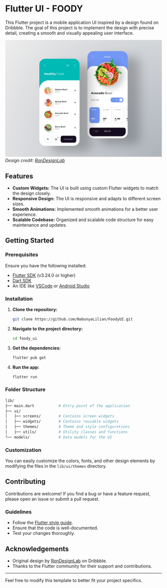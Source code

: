 # Flutter UI - FOODY

This Flutter project is a mobile application UI inspired by a design found on Dribbble. The goal of this project is to implement the design with precise detail, creating a smooth and visually appealing user interface.

![Design Preview](lib/images/design_preview.jpg)  
*Design credit: [RonDesignLab](https://dribbble.com/shots/6687016-Foody-Food-by-Subscription)*

## Features

- **Custom Widgets:** The UI is built using custom Flutter widgets to match the design closely.
- **Responsive Design:** The UI is responsive and adapts to different screen sizes.
- **Smooth Animations:** Implemented smooth animations for a better user experience.
- **Scalable Codebase:** Organized and scalable code structure for easy maintenance and updates.

## Getting Started

### Prerequisites

Ensure you have the following installed:

- [Flutter SDK](https://flutter.dev/docs/get-started/install) (v3.24.0 or higher)
- [Dart SDK](https://dart.dev/get-dart)
- An IDE like [VSCode](https://code.visualstudio.com/) or [Android Studio](https://developer.android.com/studio)

### Installation

1. **Clone the repository:**
   ```bash
   git clone https://github.com/NabunyaLilian/FoodyUI.git
   ```
2. **Navigate to the project directory:**
   ```bash
   cd foody_ui
   ```
3. **Get the dependencies:**
   ```bash
   flutter pub get
   ```
4. **Run the app:**
   ```bash
   flutter run
   ```

### Folder Structure

```bash
lib/
├── main.dart           # Entry point of the application
├── ui/
│   ├── screens/        # Contains screen widgets
│   ├── widgets/        # Contains reusable widgets
│   ├── themes/         # Theme and style configurations
│   ├── utils/          # Utility classes and functions
└── models/             # Data models for the UI
```

### Customization

You can easily customize the colors, fonts, and other design elements by modifying the files in the `lib/ui/themes` directory.

## Contributing

Contributions are welcome! If you find a bug or have a feature request, please open an issue or submit a pull request.

### Guidelines

- Follow the [Flutter style guide](https://dart.dev/guides/language/effective-dart/style).
- Ensure that the code is well-documented.
- Test your changes thoroughly.

## Acknowledgements

- Original design by [RonDesignLab](https://dribbble.com/RonDesignLab) on Dribbble.
- Thanks to the Flutter community for their support and contributions.

---

Feel free to modify this template to better fit your project specifics.